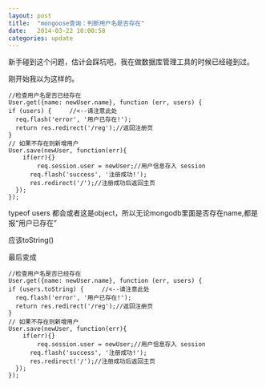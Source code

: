 ```yaml
---
layout: post
title:  "mongoose查询：判断用户名是否存在"
date:   2014-03-22 10:00:58
categories: update
---
```


新手碰到这个问题，估计会踩坑吧，我在做数据库管理工具的时候已经碰到过。

刚开始我以为这样的。

```
//检查用户名是否已经存在 
User.get({name: newUser.name}, function (err, users) {
if (users) {     //<--请注意此处
  req.flash('error', '用户已存在!');
  return res.redirect('/reg');//返回注册页
}
// 如果不存在则新增用户
User.save(newUser, function(err){
    if(err){}
        req.session.user = newUser;//用户信息存入 session
      req.flash('success', '注册成功!');
      res.redirect('/');//注册成功后返回主页
  });
});
```

typeof users 都会或者这是object，所以无论mongodb里面是否存在name,都是报“用户已存在”

应该toString()

最后变成

```
//检查用户名是否已经存在 
User.get({name: newUser.name}, function (err, users) {
if (users.toString) {     //<--请注意此处
  req.flash('error', '用户已存在!');
  return res.redirect('/reg');//返回注册页
}
// 如果不存在则新增用户
User.save(newUser, function(err){
    if(err){}
        req.session.user = newUser;//用户信息存入 session
      req.flash('success', '注册成功!');
      res.redirect('/');//注册成功后返回主页
  });
});
```

